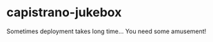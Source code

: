 capistrano-jukebox
==================

Sometimes deployment takes long time... You need some amusement!